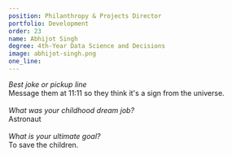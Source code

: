 ```yaml
---
position: Philanthropy & Projects Director
portfolio: Development
order: 23
name: Abhijot Singh
degree: 4th-Year Data Science and Decisions
image: abhijot-singh.png
one_line:
---
```

*Best joke or pickup line*
<br>
Message them at 11:11 so they think it's a sign from the universe.
<br><br>
*What was your childhood dream job?*
<br>
Astronaut
<br><br>
*What is your ultimate goal?*
<br>
To save the children.